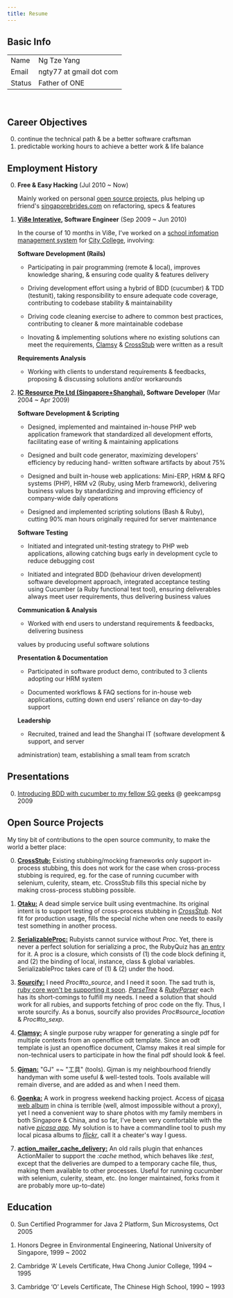 ```yaml
--- 
title: Resume
---
```

## <a id="s1">Basic Info</a>

<table class="info">
  <tr>
    <td class="title">Name</td>
    <td>Ng Tze Yang</td>
  </tr>
  <tr>
    <td class="title">Email</td>
    <td>ngty77 at gmail dot com</td>
  </tr>
  <tr>
    <td class="title">Status</td>
    <td>Father of ONE</td>
  </tr>
</table><br/>

## <a id="s2">Career Objectives</a>

0. continue the technical path & be a better software craftsman
0. predictable working hours to achieve a better work & life balance

## <a id="s3">Employment History</a>

0. **Free & Easy Hacking** (Jul 2010 ~ Now)

   Mainly worked on personal <a href="#s5">open source projects</a>, plus helping up
   friend's [singaporebrides.com](http://featured.singaporebrides.com) on refactoring,
   specs & features

0. **[Vi8e Interative](http://www.vi8e.com), Software Engineer** (Sep 2009 ~ Jun 2010)

   In the course of 10 months in Vi8e, I've worked on a
   [school infomation management system](http://en.wikipedia.org/wiki/Student_information_system)
   for [City College](http://www.citycollege.edu.sg), involving:

   **Software Development (Rails)**

     + Participating in pair programming (remote & local), improves knowledge sharing, & ensuring
       code quality & features delivery

     + Driving development effort using a hybrid of BDD (cucumber) & TDD (testunit), taking
       responsibility to ensure adequate code coverage, contributing to codebase stability &
       maintainability

     + Driving code cleaning exercise to adhere to common best practices, contributing to
       cleaner & more maintainable codebase

     + Inovating & implementing solutions where no existing solutions can meet the requirements,
       [Clamsy](http://github.com/ngty/clamsy) & [CrossStub](http://github.com/ngty/cross-stub)
       were written as a result

   **Requirements Analysis**

     + <p>Working with clients to understand requirements & feedbacks, proposing & discussing
       solutions and/or workarounds</p>

0. **[IC Resource Pte Ltd (Singapore+Shanghai)](http://icresource.com.sg), Software Developer** (Mar 2004 ~ Apr 2009)

   **Software Development & Scripting**

     + Designed, implemented and maintained in-house PHP web application framework that
     standardized all development efforts, facilitating ease of writing & maintaining
     applications

     + Designed and built code generator, maximizing developers' efficiency by reducing hand-
     written software artifacts by about 75%

     + Designed and built in-house web applications: Mini-ERP, HRM & RFQ systems (PHP), HRM v2
     (Ruby, using Merb framework), delivering business values by standardizing and improving
     efficiency of company-wide daily operations

     + Designed and implemented scripting solutions (Bash & Ruby), cutting 90% man hours
     originally required for server maintenance

   **Software Testing**

     + Initiated and integrated unit-testing strategy to PHP web applications, allowing catching
     bugs early in development cycle to reduce debugging cost

     + Initiated and integrated BDD (behaviour driven development) software development
     approach, integrated acceptance testing using Cucumber (a Ruby functional test tool),
     ensuring deliverables always meet user requirements, thus delivering business values

   **Communication & Analysis**

     + <p>Worked with end users to understand requirements & feedbacks, delivering business
     values by producing useful software solutions</p>

   **Presentation & Documentation**

     + Participated in software product demo, contributed to 3 clients adopting our HRM system

     + Documented workflows & FAQ sections for in-house web applications, cutting down end
     users' reliance on day-to-day support

   **Leadership**

     + <p>Recruited, trained and lead the Shanghai IT (software development & support, and server
     administration) team, establishing a small team from scratch</p>

## <a id="s4">Presentations</a>

0. [Introducing BDD with cucumber to my fellow SG
geeks](http://www.slideshare.net/NgTzeYang/the-lazy-developers-guide-to-bdd-with-cucumber) @ geekcampsg 2009

## <a id="s5">Open Source Projects</a>

My tiny bit of contributions to the open source community, to make the world a better place:

0. [**CrossStub:**](http://github.com/ngty/cross-stub)
Existing stubbing/mocking frameworks only support in-process stubbing, this does not work for the
case when cross-process stubbing is required, eg.  for the case of running cucumber with selenium,
culerity, steam, etc. CrossStub fills this special niche by making cross-process stubbing possible.

0. [**Otaku:**](http://github.com/ngty/otaku)
A dead simple service built using eventmachine. Its original intent is to support testing of
cross-process stubbing in [*CrossStub*](http://github.com/ngty/cross-stub). Not fit for production
usage, fills the special niche when one needs to easily test something in another process.

0. [**SerializableProc:**](http://github.com/ngty/serializable_proc)
Rubyists cannot survice without *Proc*. Yet, there is never a perfect solution for serializing a
proc, the RubyQuiz has [an entry](http://www.rubyquiz.com/quiz38.html) for it. A proc is a closure,
which consists of (1) the code block defining it, and (2) the binding of local, instance, class &
global variables. SerializableProc takes care of (1) & (2) under the hood.

0. [**Sourcify:**](http://github.com/ngty/sourcify)
I need *Proc#to_source*, and I need it soon. The sad truth is,
[ruby core won't be supporting it soon](http://redmine.ruby-lang.org/issues/show/2080).
[*ParseTree*](http://github.com/seattlerb/parsetree) &
[*RubyParser*](http://github.com/seattlerb/ruby_parser) each has its short-comings to fulfill
my needs. I need a solution that should work for all rubies, and supports fetching of proc code
on the fly. Thus, I wrote sourcify. As a bonus, sourcify also provides *Proc#source_location* &
*Proc#to_sexp*.

0. [**Clamsy:**](http://github.com/ngty/clamsy)
A single purpose ruby wrapper for generating a single pdf for multiple contexts from an openoffice
odt template. Since an odt template is just an openoffice document, Clamsy makes it real simple for
non-technical users to participate in how the final pdf should look & feel.

0. [**Gjman:**](http://github.com/ngty/gjman)
"GJ" =~ "工具" (tools). Gjman is my neighbourhood friendly handyman with some useful & well-tested
tools. Tools available will remain diverse, and are added as and when I need them.

0. [**Goenka:**](http://github.com/ngty/goenka)
A work in progress weekend hacking project. Access of [picasa web album](http://picasaweb.google.com)
in china is terrible (well, almost impossible without a proxy), yet I need a convenient way to share
photos with my family members in both Singapore & China, and so far, I've been very comfortable with
the native [*picasa app*](http://picasa.google.com/linux/). My solution is to have a commandline
tool to push my local picasa albums to [*flickr*](http://www.flickr.com), call it a cheater's way
I guess.

0. [**action\_mailer\_cache\_delivery:**](http://github.com/ngty/action_mailer_cache_delivery)
An old rails plugin that enhances ActionMailer to support the *:cache* method, which behaves like
*:test*, except that the deliveries are dumped to a temporary cache file, thus, making them
available to other processes. Useful for running cucumber with selenium, culerity, steam, etc.
(no longer maintained, forks from it are probably more up-to-date)

## <a id="s6">Education</a>

0. Sun Certified Programmer for Java 2 Platform, Sun Microsystems, Oct 2005

0. Honors Degree in Environmental Engineering, National University of Singapore, 1999 ~ 2002

0. Cambridge ‘A’ Levels Certificate, Hwa Chong Junior College, 1994 ~ 1995

0. Cambridge ‘O’ Levels Certificate, The Chinese High School, 1990 ~ 1993
